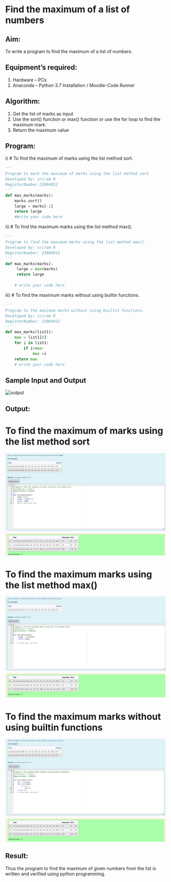 # Find the maximum of a list of numbers
## Aim:
To write a program to find the maximum of a list of numbers.
## Equipment’s required:
1.	Hardware – PCs
2.	Anaconda – Python 3.7 Installation / Moodle-Code Runner
## Algorithm:
1.	Get the list of marks as input
2.	Use the sort() function or max() function or use the for loop to find the maximum mark.
3.	Return the maximum value
## Program:

i)	# To find the maximum of marks using the list method sort.
```Python
''' 
Program to mark the maximum of marks using the list method sort
Developed by: sriram R 
RegisterNumber:23004952 
'''
def max_marks(marks):
    marks.sort()
    large = marks[-1]
    return large
    #Write your code here


```

ii)	# To find the maximum marks using the list method max().
```Python
''' 
Program to find the maximum marks using the list method max().
Developed by: sriram R
RegisterNumber: 23004952
'''
def max_marks(marks):
     large = max(marks)
     return large
     
    # write your code here


```

iii) # To find the maximum marks without using builtin functions.
```Python
''' 
Program to the maximum marks without using builtin functions.
Developed by: sriram R
RegisterNumber: 23004952
'''
def max_marks(list1):
    max = list1[0]
    for i in list1:
        if i>max:
            max =i
    return max
    # write your code here


```
## Sample Input and Output
![output](./img/max_marks1.jpg) 

## Output:
# To find the maximum of marks using the list method sort
![output](<Screenshot 2023-12-21 155730.png>)

# To find the maximum marks using the list method max()
![output](<Screenshot 2023-12-21 155802.png>)

# To find the maximum marks without using builtin functions
 ![output](<Screenshot 2023-12-21 155823.png>)
## Result:
Thus the program to find the maximum of given numbers from the list is written and verified using python programming.